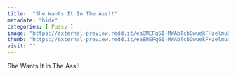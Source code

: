 ```yaml
---
title:  "She Wants It In The Ass!!"
metadate: "hide"
categories: [ Pussy ]
image: "https://external-preview.redd.it/ea8MEFq6I-MWAbTcbGwuekFHzelmuGTmHR4Cd2_SB1w.jpg?auto=webp&s=b1aa4891715fac25b3874ba248b3af562b29d607"
thumb: "https://external-preview.redd.it/ea8MEFq6I-MWAbTcbGwuekFHzelmuGTmHR4Cd2_SB1w.jpg?width=640&crop=smart&auto=webp&s=8c1b12f024f792bf202ef36e129d4cb9539b9575"
visit: ""
---
```

She Wants It In The Ass!!
